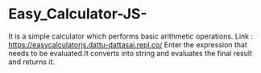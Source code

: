 # Easy_Calculator-JS-
It is a simple calculator which performs basic arithmetic operations.
Link : https://easycalculatorjs.dattu-dattasai.repl.co/
Enter the expression that needs to be evaluated.It converts into string and evaluates the final result and returns it.
